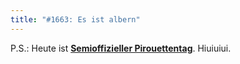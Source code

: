 ```yaml
---
title: "#1663: Es ist albern"
---
```


P.S.:
Heute ist <a href="http://www.fonflatter.de/kalender"><strong>Semioffizieller Pirouettentag</strong></a>. Hiuiuiui.

